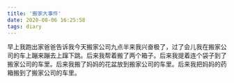 ```yaml
---
title: '搬家大事件'
date: 2020-08-06 16:25:58
tags: diary
---
```

早上我跑出家爸爸告诉我今天搬家公司九点半来我兴奋极了，过了会儿我在搬家公司的车上蹦来蹦去上蹿下跳。后来我帮着搬了两个箱子。后来我提着连个袋子到了搬家公司的车里。后来我搬了妈妈的花盆放到搬家公司的车里。后来我把妈妈的药箱搬到了搬家公司的车里。
